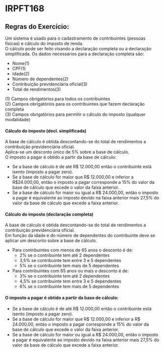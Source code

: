 # IRPFT168


## Regras do Exercício:
Um sistema é usado para o cadastramento de contribuintes (pessoas físicas) e cálculo do imposto de renda.<br/>
O cálculo pode ser feito visando a declaração completa ou a declaração simplificada. Os dados necessários para a 
declaração completa são:

* Nome(1) 
* CPF(1) 
* Idade(2)
* Número de dependentes(2)
* Contribuição previdenciária oficial(3)
* Total de rendimentos(3)

(1) Campos obrigatórios para todos os contribuintes<br/>
(2) Campos obrigatórios para os contribuintes que fazem declaração completa<br/>
(3) Campos obrigatórios para permitir o cálculo do imposto (qualquer modalidade)<br/>

#### Cálculo do imposto (decl. simplificada)<br/>
A base de cálculo é obtida descontando-se do total de rendimentos a contribuição previdenciária oficial.<br/>
Aplica-se um desconto único de 5% sobre a base de cálculo.<br/>
O imposto a pagar é obtido a partir da base de cálculo:<br/>
* Se a base de cálculo é de até R$ 12.000,00 então o contribuinte está isento (imposto a pagar zero).<br/>
* Se a base de cálculo for maior que R$ 12.000,00 e inferior a R$24.000,00, então o imposto a pagar corresponde a 15% do valor da base de cálculo que excede o valor da faixa anterior.<br/>
* Se a base de cálculo for maior ou igual a R$ 24.000,00, então o imposto a pagar é equivalente ao imposto devido na faixa anterior mais 27,5% do valor da base de cálculo que excede a faixa anterior.<br/>

#### Cálculo do imposto (declaração completa)<br/>
A base de cálculo é obtida descontando-se do total de rendimentos a contribuição previdenciária oficial.<br/>
Em função da idade e do número de dependentes do contribuinte deve se aplicar um desconto sobre a base de cálculo.<br/>
* Para contribuintes com menos de 65 anos o desconto é de:
  * 2% se o contribuinte tem até 2 dependentes
  * 3,5% se contribuinte tem entre 3 e 5 dependentes
  * 5% se o contribuinte tem mais de 5 dependentes
* Para contribuintes com 65 anos ou mais o desconto é de:
  * 3% se o contribuinte tem até 2 dependentes
  * 4,5% se contribuinte tem entre 3 e 5 dependentes
  * 6% se o contribuinte tem mais de 5 dependentes

#### O imposto a pagar é obtido a partir da base de cálculo:<br/>
* Se a base de cálculo é de até R$ 12.000,00 então o contribuinte está isento (imposto a pagar zero).
* Se a base de cálculo for maior que R$ 12.000,00 e inferior a R$ 24.000,00, então o imposto a pagar corresponde a 15% do valor da base de cálculo que excede o valor da faixa anterior.
* Se a base de cálculo for maior ou igual a R$ 24.000,00, então o imposto a pagar é equivalente ao imposto devido na faixa anterior mais 27,5% do valor da base de cálculo que excede a faixa anterior.
